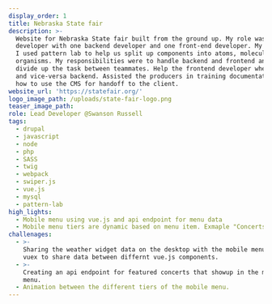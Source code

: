 ```yaml
---
display_order: 1
title: Nebraska State fair
description: >-
  Website for Nebraska State fair built from the ground up. My role was the lead
  developer with one backend developer and one front-end developer. My team and
  I used pattern lab to help us split up components into atoms, molecules, and
  organisms. My responsibilities were to handle backend and frontend and to
  divide up the task between teammates. Help the frontend developer where needed
  and vice-versa backend. Assisted the producers in training documentation on
  how to use the CMS for handoff to the client.
website_url: 'https://statefair.org/'
logo_image_path: /uploads/state-fair-logo.png
teaser_image_path:
role: Lead Developer @Swanson Russell
tags:
  - drupal
  - javascript
  - node
  - php
  - SASS
  - twig
  - webpack
  - swiper.js
  - vue.js
  - mysql
  - pattern-lab
high_lights:
  - Mobile menu using vue.js and api endpoint for menu data
  - Mobile menu tiers are dynamic based on menu item. Exmaple "Concerts"
challenages:
  - >-
    Sharing the weather widget data on the desktop with the mobile menu. Used
    vuex to share data between differnt vue.js components.
  - >-
    Creating an api endpoint for featured concerts that showup in the mobile
    menu.
  - Animation between the different tiers of the mobile menu.
---
```


